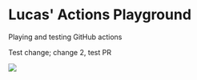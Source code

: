 # Lucas' Actions Playground
Playing and testing GitHub actions

Test change; change 2, test PR

![](https://github.com/lucascosti/actions-public-playground/workflows/Greet%20Everyone/badge.svg?branch=master)
